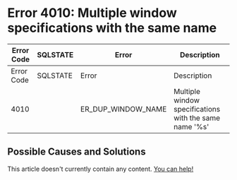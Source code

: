 
# Error 4010: Multiple window specifications with the same name


| Error Code | SQLSTATE | Error | Description |
| --- | --- | --- | --- |
| Error Code | SQLSTATE | Error | Description |
| 4010 |  | ER_DUP_WINDOW_NAME | Multiple window specifications with the same name '%s' |




## Possible Causes and Solutions


This article doesn't currently contain any content. [You can help!](/kb/en/writing-and-editing-knowledge-base-articles/)

